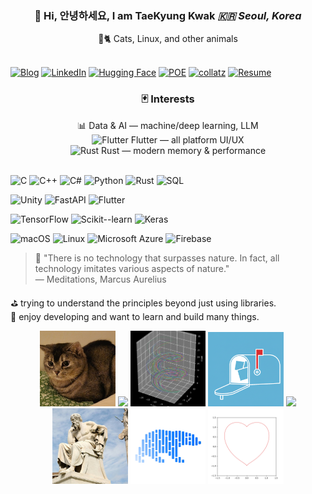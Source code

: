 <div align="center">
<h3>👋 Hi, 안녕하세요, I am TaeKyung Kwak  
<i>🇰🇷 Seoul, Korea</i> </h3>
 🐧🐈 Cats, Linux, and other animals 
</div>
<br>

[![Blog](https://img.shields.io/badge/🖼️Blog-www.taery.blog-FFB6C1?style=flat-square)](https://www.taery.blog)
[![LinkedIn](https://img.shields.io/badge/📫LinkedIn-kwaktaekyung-87CEFA?style=flat-square)](https://www.linkedin.com/in/kwaktaekyung/)
[![Hugging Face](https://img.shields.io/badge/Hugging_Face-🌈-yellow?style=flat-square&logo=huggingface)](https://huggingface.co/Taery)
[![POE](https://img.shields.io/badge/POE-🎨-FFA07A?style=flat-square&logo=poe&logoColor=pink)](https://poe.com/taery)
[![collatz](https://img.shields.io/badge/collatz-🎀-191970?style=flat-square&logo=rust&logoColor=F0F8FF)](https://polite-bush-02da9d200.1.azurestaticapps.net/)
[![Resume](https://img.shields.io/badge/Resume-Open-9370DB?style=flat-square&logo=google-chrome&logoColor=FFFFE0)](https://white-mushroom-011b04a00.1.azurestaticapps.net/)


<div align="center">
 <h3>🃏 Interests</h3>
  📊 Data & AI — machine/deep learning, LLM<br>
  <img src="https://cdn.simpleicons.org/flutter/02569B" width="17" height="17" alt="Flutter"/> Flutter — all platform UI/UX<br>
  <img src="https://cdn.simpleicons.org/rust/000000" width="17" height="17" alt="Rust"/> Rust — modern memory & performance
</div>
<br>

![C](https://img.shields.io/badge/C-A8B9CC?style=for-the-badge&logo=c&logoColor=white)
![C++](https://img.shields.io/badge/C++-4169E1?style=for-the-badge&logo=cplusplus&logoColor=white)
![C#](https://img.shields.io/badge/C%23-239120?style=for-the-badge&logo=csharp&logoColor=white)
![Python](https://img.shields.io/badge/Python-1E90FF?style=for-the-badge&logo=python&logoColor=yellow)
![Rust](https://img.shields.io/badge/Rust-000000?style=for-the-badge&logo=rust&logoColor=white)
![SQL](https://img.shields.io/badge/SQL-4479A1?style=for-the-badge&logo=mysql&logoColor=white)

![Unity](https://img.shields.io/badge/Unity-000000?style=for-the-badge&logo=unity&logoColor=white)
![FastAPI](https://img.shields.io/badge/FastAPI-009688?style=for-the-badge&logo=fastapi&logoColor=white)
![Flutter](https://img.shields.io/badge/Flutter-02569B?style=for-the-badge&logo=flutter&logoColor=white)

![TensorFlow](https://img.shields.io/badge/TensorFlow-FF6F00?style=for-the-badge&logo=tensorflow&logoColor=white)
![Scikit--learn](https://img.shields.io/badge/Scikit--learn-F7931E?style=for-the-badge&logo=scikitlearn&logoColor=white)
![Keras](https://img.shields.io/badge/Keras-D00000?style=for-the-badge&logo=keras&logoColor=white)

![macOS](https://img.shields.io/badge/macOS-000000?style=for-the-badge&logo=apple&logoColor=white)
![Linux](https://img.shields.io/badge/Linux-FCC624?style=for-the-badge&logo=linux&logoColor=black)
![Microsoft Azure](https://img.shields.io/badge/Microsoft%20Azure-0089D6?logo=msazure&logoColor=white&style=for-the-badge)
![Firebase](https://img.shields.io/badge/Firebase-FFCA28?style=for-the-badge&logo=firebase&logoColor=red)



> 📖 "There is no technology that surpasses nature. In fact, all technology imitates various aspects of nature."<br>
> — Meditations, Marcus Aurelius

⛳︎  trying to understand the principles beyond just using libraries.<br>
🎼  enjoy developing and want to learn and build many things.
<p align="center">
    <img src="assets/cat.jpg" width="24%" /> <img src="assets/sheep.jpg" width="24%" /> <img src="assets/3d_modi.png" width="24%" /> <img src="assets/icon_white.png" width="24%" /> <img src="assets/notebook.JPG" width="24%" /> <img src="assets/socrates.jpg" width="24%" /> <img src="assets/polars.png" width="24%" /> <img src="assets/heart.png" width="24%" />
</p>





